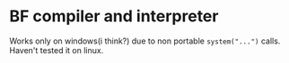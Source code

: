 # BF compiler and interpreter
Works only on windows(i think?) due to non portable `system("...")` calls. Haven't tested it on linux.
